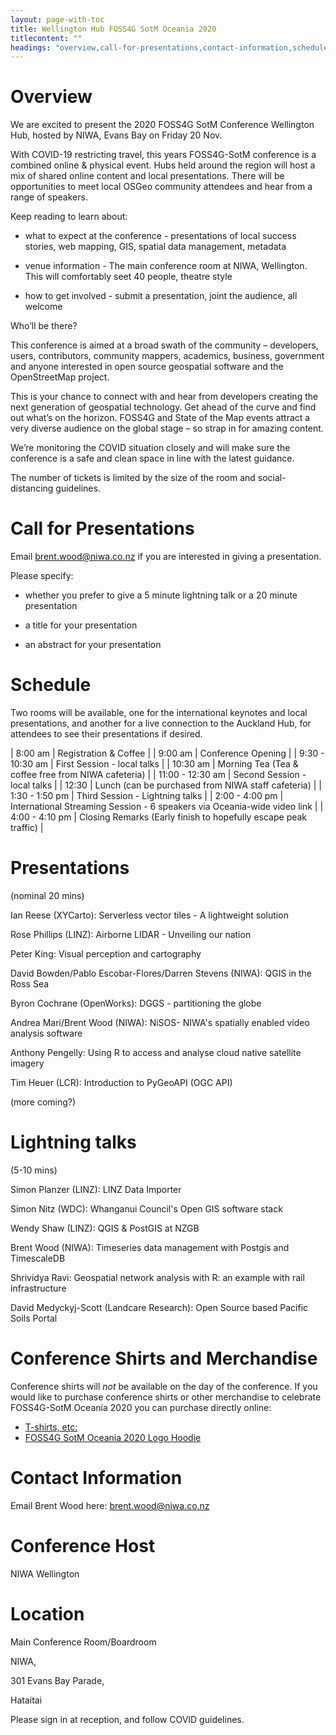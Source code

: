 ```yaml
---
layout: page-with-toc
title: Wellington Hub FOSS4G SotM Oceania 2020
titlecontent: ""
headings: "overview,call-for-presentations,contact-information,schedule,conference-host"
---
```



# Overview


We are excited to present the 2020 FOSS4G SotM Conference Wellington Hub, hosted by NIWA, Evans Bay on Friday 20 Nov.

With COVID-19 restricting travel, this years FOSS4G-SotM conference is a combined online & physical event. Hubs held around the region will host a mix of shared online content and local presentations. There will be opportunities to meet local OSGeo community attendees and hear from a range of speakers.

Keep reading to learn about: 

- what to expect at the conference - presentations of local success stories, web mapping, GIS, spatial data management, metadata

- venue information - The main conference room at NIWA, Wellington. This will comfortably seet 40 people, theatre style

- how to get involved - submit a presentation, joint the audience, all welcome
 

Who’ll be there?

This conference is aimed at a broad swath of the community – developers, users, contributors, community mappers, academics, business, government and anyone interested in open source geospatial software and the OpenStreetMap project.

This is your chance to connect with and hear from developers creating the next generation of geospatial technology. Get ahead of the curve and find out what’s on the horizon. FOSS4G and State of the Map events attract a very diverse audience on the global stage – so strap in for amazing content.

We’re monitoring the COVID situation closely and will make sure the conference is a safe and clean space in line with the latest guidance.

The number of tickets is limited by the size of the room and social-distancing guidelines.


# Call for Presentations

Email brent.wood@niwa.co.nz if you are interested in giving a presentation. 

Please specify:

- whether you prefer to give a 5 minute lightning talk or a 20 minute presentation

- a title for your presentation
 
- an abstract for your presentation


# Schedule
 
 Two rooms will be available, one for the international keynotes and local presentations, and another for a live connection
 to the Auckland Hub, for attendees to see their presentations if desired.

| 8:00 am | Registration & Coffee | 
| 9:00 am | Conference Opening | 
| 9:30 - 10:30 am | First Session - local talks | 
| 10:30 am | Morning Tea (Tea & coffee free from NIWA cafeteria) | 
| 11:00 - 12:30 am | Second Session - local talks | 
| 12:30 | Lunch (can be purchased from NIWA staff cafeteria) | 
| 1:30 - 1:50 pm | Third Session - Lightning talks | 
| 2:00 - 4:00 pm | International Streaming Session - 6 speakers via Oceania-wide video link | 
| 4:00 - 4:10 pm | Closing Remarks (Early finish to hopefully escape peak traffic) |

# Presentations 
(nominal 20 mins)

Ian Reese (XYCarto): Serverless vector tiles - A lightweight solution

Rose Phillips (LINZ): Airborne LIDAR - Unveiling our nation

Peter King: Visual perception and cartography

David Bowden/Pablo Escobar-Flores/Darren Stevens (NIWA): QGIS in the Ross Sea

Byron Cochrane (OpenWorks): DGGS - partitioning the globe

Andrea Mari/Brent Wood (NIWA): NiSOS- NIWA's spatially enabled video analysis software

Anthony Pengelly: Using R to access and analyse cloud native satellite imagery

Tim Heuer (LCR): Introduction to PyGeoAPI (OGC API)

(more coming?)


# Lightning talks 
(5-10 mins)

Simon Planzer (LINZ): LINZ Data Importer

Simon Nitz (WDC): Whanganui Council's Open GIS software stack

Wendy Shaw (LINZ): QGIS & PostGIS at NZGB

Brent Wood (NIWA): Timeseries data management with Postgis and TimescaleDB

Shrividya Ravi: Geospatial network analysis with R: an example with rail infrastructure

David Medyckyj-Scott (Landcare Research): Open Source based Pacific Soils Portal


# Conference Shirts and Merchandise

Conference shirts will _not_ be available on the day of the conference. If you would like to purchase conference shirts or other merchandise to celebrate FOSS4G-SotM Oceania 2020 you can purchase directly online:

  * [T-shirts, etc:](https://shop.spreadshirt.com.au/osgeo-oceania/all)
  * [FOSS4G SotM Oceania 2020 Logo Hoodie](https://www.redbubble.com/people/osgeo-oceania/shop)


# Contact Information

Email Brent Wood here:  [brent.wood@niwa.co.nz](mailto:brent.wood@niwa.co.nz)

# Conference Host

NIWA Wellington

# Location

Main Conference Room/Boardroom

NIWA,

301 Evans Bay Parade,

Hataitai 


Please sign in at reception, and follow COVID guidelines.
